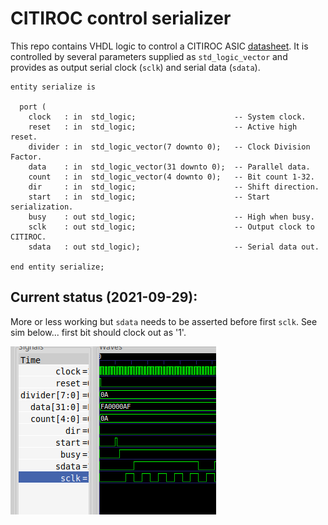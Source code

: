 # CITIROC control serializer

This repo contains VHDL logic to control a CITIROC ASIC
[datasheet](http://gauss.bu.edu/svn/emphatic-doco/Docs/CITIROC1A%20-%20Datasheet%20V2.5.pdf).
It is controlled by several parameters supplied as `std_logic_vector` and provides as
output serial clock (`sclk`) and serial data (`sdata`).

    entity serialize is
    
      port (
        clock   : in  std_logic;                      -- System clock.
        reset   : in  std_logic;                      -- Active high reset.
        divider : in  std_logic_vector(7 downto 0);   -- Clock Division Factor.
        data    : in  std_logic_vector(31 downto 0);  -- Parallel data.
        count   : in  std_logic_vector(4 downto 0);   -- Bit count 1-32.
        dir     : in  std_logic;                      -- Shift direction.
        start   : in  std_logic;                      -- Start serialization.
        busy    : out std_logic;                      -- High when busy.
        sclk    : out std_logic;                      -- Output clock to CITIROC.
        sdata   : out std_logic);                     -- Serial data out.
    
    end entity serialize;

## Current status (2021-09-29):

More or less working but `sdata` needs to be asserted before first `sclk`.
See sim below... first bit should clock out as '1'.

![waveforms](/images/Screenshot_2021-09-29_10-48-17.png)
